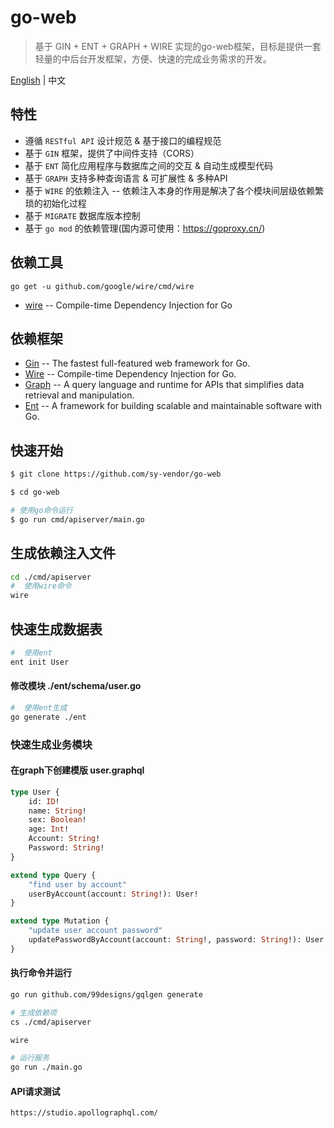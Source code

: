 # go-web

> 基于 GIN + ENT + GRAPH + WIRE 实现的go-web框架，目标是提供一套轻量的中后台开发框架，方便、快速的完成业务需求的开发。

[English](README.md) | 中文

## 特性

- 遵循 `RESTful API` 设计规范 & 基于接口的编程规范
- 基于 `GIN` 框架，提供了中间件支持（CORS）
- 基于 `ENT` 简化应用程序与数据库之间的交互 & 自动生成模型代码
- 基于 `GRAPH` 支持多种查询语言 & 可扩展性 & 多种API
- 基于 `WIRE` 的依赖注入 -- 依赖注入本身的作用是解决了各个模块间层级依赖繁琐的初始化过程
- 基于 `MIGRATE` 数据库版本控制
- 基于 `go mod` 的依赖管理(国内源可使用：<https://goproxy.cn/>)

## 依赖工具

```
go get -u github.com/google/wire/cmd/wire
```

- [wire](https://github.com/google/wire) -- Compile-time Dependency Injection for Go

## 依赖框架

- [Gin](https://gin-gonic.com/) -- The fastest full-featured web framework for Go.
- [Wire](https://github.com/google/wire) -- Compile-time Dependency Injection for Go.
- [Graph](https://github.com/graphql) -- A query language and runtime for APIs that simplifies data retrieval and manipulation.
- [Ent](https://github.com/ent) -- A framework for building scalable and maintainable software with Go.

## 快速开始

```bash
$ git clone https://github.com/sy-vendor/go-web

$ cd go-web

# 使用go命令运行
$ go run cmd/apiserver/main.go
```

## 生成依赖注入文件

```bash
cd ./cmd/apiserver
#  使用wire命令
wire
```

## 快速生成数据表
```bash
#  使用ent
ent init User
```
#### 修改模块 ./ent/schema/user.go

```bash
#  使用ent生成
go generate ./ent
```

### 快速生成业务模块

#### 在graph下创建模版 user.graphql

```graphql
type User {
    id: ID!
    name: String!
    sex: Boolean!
    age: Int!
    Account: String!
    Password: String!
}

extend type Query {
    "find user by account"
    userByAccount(account: String!): User!
}

extend type Mutation {
    "update user account password"
    updatePasswordByAccount(account: String!, password: String!): User!
}
```

#### 执行命令并运行

```bash
go run github.com/99designs/gqlgen generate

# 生成依赖项
cs ./cmd/apiserver

wire

# 运行服务
go run ./main.go
```

#### API请求测试
```
https://studio.apollographql.com/
```
